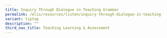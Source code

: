 ```yaml
---
title: Inquiry Through Dialogue in Teaching Grammar
permalink: /elis/resources/listen/inquiry-through-dialogue-in-teaching-grammar/
variant: tiptap
description: ""
third_nav_title: Teaching Learning & Assessment
---
```

